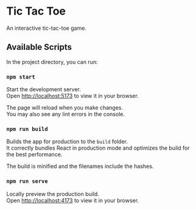# Tic Tac Toe

An interactive tic-tac-toe game.

## Available Scripts

In the project directory, you can run:

### `npm start`

Start the development server.\
Open [http://localhost:5173](http://localhost:5173) to view it in your browser.

The page will reload when you make changes.\
You may also see any lint errors in the console.

### `npm run build`

Builds the app for production to the `build` folder.\
It correctly bundles React in production mode and optimizes the build for the best performance.

The build is minified and the filenames include the hashes.

### `npm run serve`

Locally preview the production build.\
Open [http://localhost:4173](http://localhost:4173) to view it in your browser.
